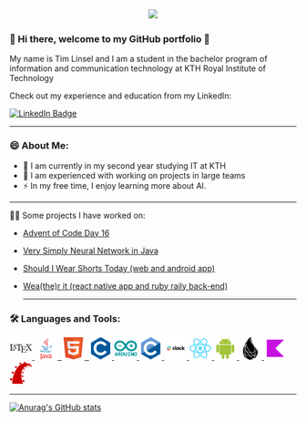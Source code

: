 <div id = "header", align="center">
  <img src = "https://media.giphy.com/media/ZVik7pBtu9dNS/giphy.gif" , width ="150"/>
</div>

### 👋 Hi there, welcome to my GitHub portfolio 👋
My name is Tim Linsel and I am a student in the bachelor program of information and communication technology at KTH Royal Institute of Technology

Check out my experience and education from my LinkedIn:


<div id="badges">
  <a href="https://www.linkedin.com/in/tim-linsel/">
    <img src="https://img.shields.io/badge/LinkedIn-blue?style=for-the-badge&logo=linkedin&logoColor=white" alt="LinkedIn Badge"/>
  </a>
<div align="center">
</div>

 ---

### :smile: About Me:
  - 🌱 I am currently in my second year studying IT at KTH
  - 💬 I am experienced with working on projects in large teams
  - ⚡ In my free time, I enjoy learning more about AI.
  
  ---
👨‍💻 Some projects I have worked on:
- [ Advent of Code Day 16 ](https://github.com/sonnenpelzx/AdventOfCode2022Day16)
- [ Very Simply Neural Network in Java ](https://github.com/sonnenpelzx/simple-inefficient-neural-network-in-java)
- [Should I Wear Shorts Today (web and android app)](https://github.com/ID2216group8)
- [Wea(the)r it (react native app and ruby raily back-end)](https://github.com/SierraWeatherApp)


  ---
### :hammer_and_wrench: Languages and Tools:
  <div>
    <a href="https://www.latex-project.org/">
    <img src="https://github.com/devicons/devicon/blob/master/icons/latex/latex-original.svg" title="LaTeX" **alt="Latex" width="40" height="40"/>
  <a href="https://www.java.com/en/">
    <img src="https://github.com/devicons/devicon/blob/master/icons/java/java-original-wordmark.svg" title="Java" alt="Java" width="40" height="40"/>&nbsp;
  <a href="https://html.com/html5/">
    <img src="https://github.com/devicons/devicon/blob/master/icons/html5/html5-original.svg" title="HTML5" alt="HTML" width="40" height="40"/>&nbsp;
    <img src="https://github.com/devicons/devicon/blob/master/icons/c/c-plain.svg" title="Atom" **alt="Atom" width="40" height="40"/>
  <a href="https://www.arduino.cc/">
    <img src="https://github.com/devicons/devicon/blob/master/icons/arduino/arduino-original-wordmark.svg" title="Arduino" **alt="Arduino" width="40" height="40"/>
  <a href="https://www.cprogramming.com/">
    <img src="https://github.com/devicons/devicon/blob/master/icons/c/c-original.svg" title="C Programming Language" **alt="C" width="40" height="40"/>
  <a href="https://slack.com/">
    <img src="https://github.com/devicons/devicon/blob/master/icons/slack/slack-original-wordmark.svg" title="Slack Workspace" **alt="Slack" width="40" height="40"/>
     <a href="https://reactnative.dev/">
    <img src="https://github.com/devicons/devicon/blob/master/icons/react/react-original.svg" title="React Native" **alt="Slack" width="40" height="40"/>
       <a href="https://www.android.com/">
    <img src="https://github.com/devicons/devicon/blob/master/icons/android/android-plain.svg" title="React Native" **alt="Slack" width="40" height="40"/>
    <a href="https://elixir-lang.org/">
 <img src="https://github.com/devicons/devicon/blob/master/icons/elixir/elixir-plain.svg" title="React Native" **alt="Slack" width="40" height="40"/>
      <a href="https://kotlinlang.org/">
 <img src="https://github.com/devicons/devicon/blob/master/icons/kotlin/kotlin-plain.svg" title="React Native" **alt="Slack" width="40" height="40"/>
 <a href="https://rubyonrails.org/">
 <img src="https://github.com/devicons/devicon/blob/master/icons/rails/rails-plain.svg" title="React Native" **alt="Slack" width="40" height="40"/>

 
  ---

[![Anurag's GitHub stats](https://github-readme-stats.vercel.app/api?username=sonnenpelzx)](https://github.com/anuraghazra/github-readme-stats)



